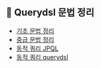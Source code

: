 📌 Querydsl 문법 정리
-
* [기초 문법 정리](./src/test/java/study/querydsl/QuerydslTest.java)
* [중급 문법 정리](./src/test/java/study/querydsl/QuerydslMiddle.java)
* [동적 쿼리 JPQL](./src/test/java/study/querydsl/MemberJPARepositoryTest.java)
* [동적 쿼리 querydsl](./src/test/java/study/querydsl/MemberRepositoryTest.java)
